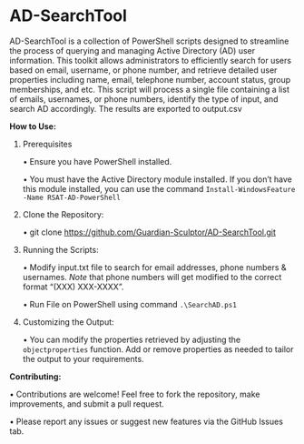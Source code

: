 # AD-SearchTool
AD-SearchTool is a collection of PowerShell scripts designed to streamline the process of querying and managing Active Directory (AD) user information. This toolkit allows administrators to efficiently search for users based on email, username, or phone number, and retrieve detailed user properties including name, email, telephone number, account status, group memberships, and etc. This script will process a single file containing a list of emails, usernames, or phone numbers, identify the type of input, and search AD accordingly. The results are exported to output.csv

**How to Use:**
1.	Prerequisites

  	•	Ensure you have PowerShell installed.

    •	You must have the Active Directory module installed. If you don’t have this module installed, you can use the command ```Install-WindowsFeature -Name RSAT-AD-PowerShell ```



2.	Clone the Repository:

    •	git clone https://github.com/Guardian-Sculptor/AD-SearchTool.git


3.	Running the Scripts:

    •	Modify input.txt file to search for email addresses, phone numbers & usernames. *Note* that phone numbers will get modified to the correct format “(XXX) XXX-XXXX”. 

    •	Run File on PowerShell using command ```.\SearchAD.ps1 ```


4.	Customizing the Output:

    •	You can modify the properties retrieved by adjusting the ```objectproperties``` function. Add or remove properties as needed to tailor the output to your requirements.




**Contributing:**
  
  •	Contributions are welcome! Feel free to fork the repository, make improvements, and submit a pull request.
  
  •	Please report any issues or suggest new features via the GitHub Issues tab.




